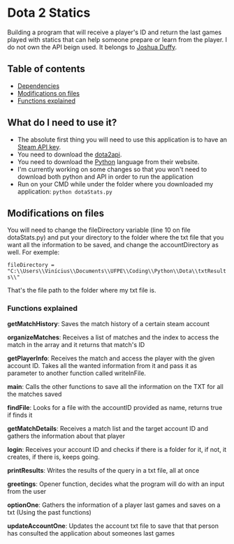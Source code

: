 # Dota 2 Statics
Building a program that will receive a player's ID and return the last games played with statics that can help someone prepare or learn from the player. I do not own the API beign used. It belongs to [Joshua Duffy](https://github.com/joshuaduffy).

## Table of contents
- [Dependencies](https://github.com/divinoob/DotaScene#what-do-i-need-to-use-it)
- [Modifications on files](https://github.com/divinoob/DotaScene#modifications-on-files)
- [Functions explained](https://github.com/divinoob/DotaScene#functions-explained)

## What do I need to use it?
- The absolute first thing you will need to use this application is to have an [Steam API key](https://steamcommunity.com/dev/apikey).
- You need to download the [dota2api](https://github.com/joshuaduffy/dota2api).
- You need to download the [Python](https://www.python.org/downloads/) language from their website.
- I'm currently working on some changes so that you won't need to download both python and API in order to run the application
- Run on your CMD while under the folder where you downloaded my application:
`
	python dotaStats.py
`

## Modifications on files
You will need to change the fileDirectory variable (line 10 on file dotaStats.py) and put your directory to the folder where the txt file that you want all the information to be saved, and change the accountDirectory as well. For exemple:

`
	fileDirectory = "C:\\Users\\Vinícius\\Documents\\UFPE\\Coding\\Python\\Dota\\txtResults\\"
`

That's the file path to the folder where my txt file is.

### Functions explained
**getMatchHistory**: Saves the match history of a certain steam account

**organizeMatches**: Receives a list of matches and the index to access the match in the array and it returns that match's ID

**getPlayerInfo**: Receives the match and access the player with the given account ID. Takes all the wanted information from it and pass it as parameter to another function called writeInFile.

**main**: Calls the other functions to save all the information on the TXT for all the matches saved

**findFile**: Looks for a file with the accountID provided as name, returns true if finds it

**getMatchDetails**: Receives a match list and the target account ID and gathers the information about that player

**login**: Receives your account ID and checks if there is a folder for it, if not, it creates, if there is, keeps going.

**printResults**: Writes the results of the query in a txt file, all at once

**greetings**: Opener function, decides what the program will do with an input from the user

**optionOne**: Gathers the information of a player last games and saves on a txt (Using the past functions)

**updateAccountOne**: Updates the account txt file to save that that person has consulted the application about someones last games
